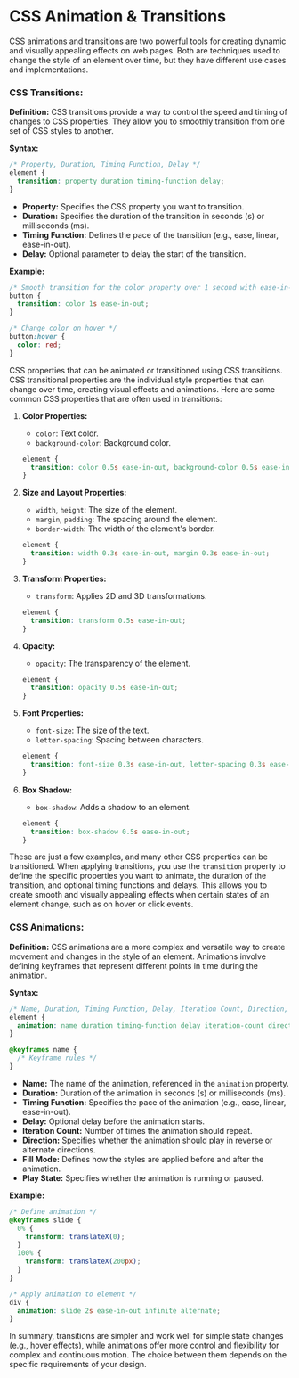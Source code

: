 # CSS Animation & Transitions

CSS animations and transitions are two powerful tools for creating dynamic and visually appealing effects on web pages. Both are techniques used to change the style of an element over time, but they have different use cases and implementations.

### CSS Transitions:

**Definition:**
CSS transitions provide a way to control the speed and timing of changes to CSS properties. They allow you to smoothly transition from one set of CSS styles to another.

**Syntax:**
```css
/* Property, Duration, Timing Function, Delay */
element {
  transition: property duration timing-function delay;
}
```

- **Property:** Specifies the CSS property you want to transition.
- **Duration:** Specifies the duration of the transition in seconds (s) or milliseconds (ms).
- **Timing Function:** Defines the pace of the transition (e.g., ease, linear, ease-in-out).
- **Delay:** Optional parameter to delay the start of the transition.

**Example:**
```css
/* Smooth transition for the color property over 1 second with ease-in-out timing function */
button {
  transition: color 1s ease-in-out;
}

/* Change color on hover */
button:hover {
  color: red;
}
```

CSS properties that can be animated or transitioned using CSS transitions. CSS transitional properties are the individual style properties that can change over time, creating visual effects and animations. Here are some common CSS properties that are often used in transitions:

1. **Color Properties:**
   - `color`: Text color.
   - `background-color`: Background color.

   ```css
   element {
     transition: color 0.5s ease-in-out, background-color 0.5s ease-in-out;
   }
   ```

2. **Size and Layout Properties:**
   - `width`, `height`: The size of the element.
   - `margin`, `padding`: The spacing around the element.
   - `border-width`: The width of the element's border.

   ```css
   element {
     transition: width 0.3s ease-in-out, margin 0.3s ease-in-out;
   }
   ```

3. **Transform Properties:**
   - `transform`: Applies 2D and 3D transformations.

   ```css
   element {
     transition: transform 0.5s ease-in-out;
   }
   ```

4. **Opacity:**
   - `opacity`: The transparency of the element.

   ```css
   element {
     transition: opacity 0.5s ease-in-out;
   }
   ```

5. **Font Properties:**
   - `font-size`: The size of the text.
   - `letter-spacing`: Spacing between characters.

   ```css
   element {
     transition: font-size 0.3s ease-in-out, letter-spacing 0.3s ease-in-out;
   }
   ```

6. **Box Shadow:**
   - `box-shadow`: Adds a shadow to an element.

   ```css
   element {
     transition: box-shadow 0.5s ease-in-out;
   }
   ```

These are just a few examples, and many other CSS properties can be transitioned. When applying transitions, you use the `transition` property to define the specific properties you want to animate, the duration of the transition, and optional timing functions and delays. This allows you to create smooth and visually appealing effects when certain states of an element change, such as on hover or click events.

### CSS Animations:

**Definition:**
CSS animations are a more complex and versatile way to create movement and changes in the style of an element. Animations involve defining keyframes that represent different points in time during the animation.

**Syntax:**
```css
/* Name, Duration, Timing Function, Delay, Iteration Count, Direction, Fill Mode, Play State */
element {
  animation: name duration timing-function delay iteration-count direction fill-mode play-state;
}

@keyframes name {
  /* Keyframe rules */
}
```

- **Name:** The name of the animation, referenced in the `animation` property.
- **Duration:** Duration of the animation in seconds (s) or milliseconds (ms).
- **Timing Function:** Specifies the pace of the animation (e.g., ease, linear, ease-in-out).
- **Delay:** Optional delay before the animation starts.
- **Iteration Count:** Number of times the animation should repeat.
- **Direction:** Specifies whether the animation should play in reverse or alternate directions.
- **Fill Mode:** Defines how the styles are applied before and after the animation.
- **Play State:** Specifies whether the animation is running or paused.

**Example:**
```css
/* Define animation */
@keyframes slide {
  0% {
    transform: translateX(0);
  }
  100% {
    transform: translateX(200px);
  }
}

/* Apply animation to element */
div {
  animation: slide 2s ease-in-out infinite alternate;
}
```

In summary, transitions are simpler and work well for simple state changes (e.g., hover effects), while animations offer more control and flexibility for complex and continuous motion. The choice between them depends on the specific requirements of your design.